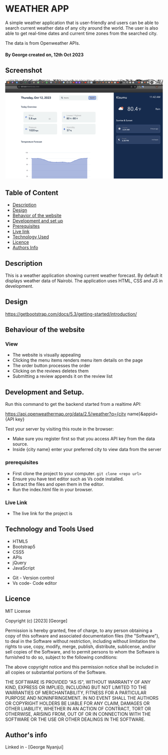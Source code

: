  # WEATHER APP

A simple weather application that is user-friendly and users can be able to search current weather data of any city around the world. The user is also able to get real-time dates and current time zones from the searched city.

The data is from Openweather APIs.

#### By **George** created on, 12th Oct 2023

## Screenshot
   ![image](./assets/website.png)


## Table of Content

- [Description](#description)
- [Design](#design)
- [Behavior of the website](#siteBehavior)
- [Development and set up](#setUp)
- [Prerequisites](#Prerequisites)
- [Live link](#Live-Link)
- [Technology Used](#technology-Used)
- [Licence](#licence)
- [Authors Info](#Authors-info)

## Description

This is a weather application showing current weather forecast. By default it displays weather data of Nairobi. The application uses HTML, CSS and JS in development.

## Design

https://getbootstrap.com/docs/5.3/getting-started/introduction/

## Behaviour of the website
### View
+ The website is visually appealing
+ Clicking the menu items renders menu item details on the page
+ The order button processes the order
+ Clicking on the reviews deletes them
+ Submitting a review appends it on the review list


## Development and Setup.

Run this command to get the backend started from a realtime API:

https://api.openweathermap.org/data/2.5/weather?q={city name}&appid={API key}

Test your server by visiting this route in the browser:
+ Make sure you register first so that you access API key from the data source.
+ Inside {city name} enter your preferred city to view data from the server

### prerequisites
+ First clone the project to your computer. ```git clone <repo url>```
+ Ensure you have text editor such as Vs code installed.
+ Extract the files and open them in the editor.
+ Run the index.html file in your browser.


### Live Link
* The live link for the project is 

## Technology and Tools Used

+ HTML5
+ Bootstrap5
+ CSS5
+ APIs
+ jQuery
+ JavaScript
- Git - Version control
- Vs code- Code editor


## Licence
MIT License

Copyright (c) [2023] [George]

Permission is hereby granted, free of charge, to any person obtaining a copy
of this software and associated documentation files (the "Software"), to deal
in the Software without restriction, including without limitation the rights
to use, copy, modify, merge, publish, distribute, sublicense, and/or sell
copies of the Software, and to permit persons to whom the Software is
furnished to do so, subject to the following conditions:

The above copyright notice and this permission notice shall be included in all
copies or substantial portions of the Software.

THE SOFTWARE IS PROVIDED "AS IS", WITHOUT WARRANTY OF ANY KIND, EXPRESS OR
IMPLIED, INCLUDING BUT NOT LIMITED TO THE WARRANTIES OF MERCHANTABILITY,
FITNESS FOR A PARTICULAR PURPOSE AND NONINFRINGEMENT. IN NO EVENT SHALL THE
AUTHORS OR COPYRIGHT HOLDERS BE LIABLE FOR ANY CLAIM, DAMAGES OR OTHER
LIABILITY, WHETHER IN AN ACTION OF CONTRACT, TORT OR OTHERWISE, ARISING FROM,
OUT OF OR IN CONNECTION WITH THE SOFTWARE OR THE USE OR OTHER DEALINGS IN THE
SOFTWARE.

## Author's info
Linked in - [George Nyanjui]
